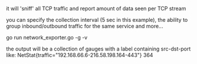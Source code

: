 it will 'sniff' all TCP traffic and report amount of data seen per TCP stream

you can specify the collection interval (5 sec in this example), the ability to group inbound/outbound traffic for the same service and more...


go run network_exporter.go -g -v


the output will be a collection of gauges with a label containing src-dst-port like:
NetStat{traffic="192.168.66.6-216.58.198.164-443"} 364

